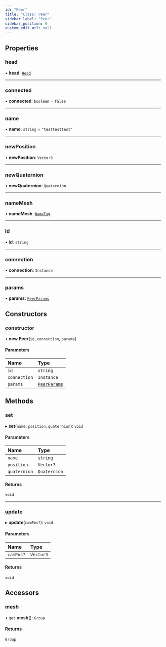 ```yaml
---
id: "Peer"
title: "Class: Peer"
sidebar_label: "Peer"
sidebar_position: 0
custom_edit_url: null
---
```


## Properties

### head

• **head**: [`Head`](Head.md)

___

### connected

• **connected**: `boolean` = `false`

___

### name

• **name**: `string` = `"testtesttest"`

___

### newPosition

• **newPosition**: `Vector3`

___

### newQuaternion

• **newQuaternion**: `Quaternion`

___

### nameMesh

• **nameMesh**: [`NameTag`](NameTag.md)

___

### id

• **id**: `string`

___

### connection

• **connection**: `Instance`

___

### params

• **params**: [`PeerParams`](../modules.md#peerparams-328)

## Constructors

### constructor

• **new Peer**(`id`, `connection`, `params`)

#### Parameters

| Name | Type |
| :------ | :------ |
| `id` | `string` |
| `connection` | `Instance` |
| `params` | [`PeerParams`](../modules.md#peerparams-328) |

## Methods

### set

▸ **set**(`name`, `position`, `quaternion`): `void`

#### Parameters

| Name | Type |
| :------ | :------ |
| `name` | `string` |
| `position` | `Vector3` |
| `quaternion` | `Quaternion` |

#### Returns

`void`

___

### update

▸ **update**(`camPos?`): `void`

#### Parameters

| Name | Type |
| :------ | :------ |
| `camPos?` | `Vector3` |

#### Returns

`void`

## Accessors

### mesh

• `get` **mesh**(): `Group`

#### Returns

`Group`
